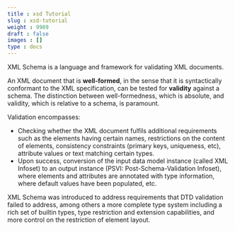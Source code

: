 ```yaml
---
title : xsd Tutorial
slug : xsd-tutorial
weight : 9989
draft : false
images : []
type : docs
---
```


XML Schema is a language and framework for validating XML documents.

An XML document that is **well-formed**, in the sense that it is syntactically conformant to the XML specification, can be tested for **validity** against a schema. The distinction between well-formedness, which is absolute, and validity, which is relative to a schema, is paramount.

Validation encompasses:
- Checking whether the XML document fulfils additional requirements such as the elements having certain names, restrictions on the content of elements, consistency constraints (primary keys, uniqueness, etc), attribute values or text matching certain types.
- Upon success, conversion of the input data model instance (called XML Infoset) to an output instance (PSVI: Post-Schema-Validation Infoset), where elements and attributes are annotated with type information, where default values have been populated, etc.

XML Schema was introduced to address requirements that DTD validation failed to address, among others a more complete type system including a rich set of builtin types, type restriction and extension capabilities, and more control on the restriction of element layout.

